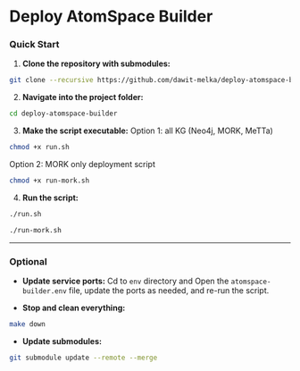 # Deploy AtomSpace Builder

### Quick Start

1. **Clone the repository with submodules:**

```bash
git clone --recursive https://github.com/dawit-melka/deploy-atomspace-builder.git
```

2. **Navigate into the project folder:**

```bash
cd deploy-atomspace-builder
```

3. **Make the script executable:**
Option 1: all KG (Neo4j, MORK, MeTTa)
```bash
chmod +x run.sh
```
Option 2: MORK only deployment script
```bash
chmod +x run-mork.sh
```

4. **Run the script:**

```bash
./run.sh
```

```bash
./run-mork.sh
```
---

### Optional

* **Update service ports:**
  Cd to `env` directory and Open the `atomspace-builder.env` file, update the ports as needed, and re-run the script.

* **Stop and clean everything:**

```bash
make down
```

* **Update submodules:**

```bash
git submodule update --remote --merge
```
